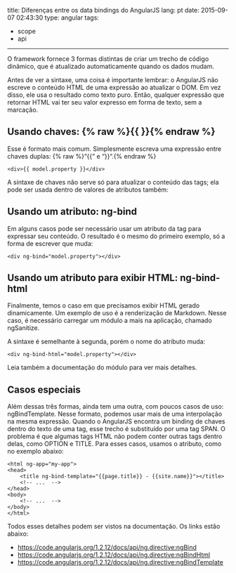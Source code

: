 title: Diferenças entre os data bindings do AngularJS
lang: pt
date: 2015-09-07 02:43:30
type: angular
tags:
- scope
- api
---

O framework fornece 3 formas distintas de criar um trecho de código dinâmico, que é atualizado automaticamente quando
os dados mudam.

<!-- more -->

Antes de ver a sintaxe, uma coisa é importante lembrar: o AngularJS não escreve o conteúdo HTML de uma expressão ao
atualizar o DOM. Em vez disso, ele usa o resultado como texto puro. Então, qualquer expressão que retornar HTML vai
ter seu valor expresso em forma de texto, sem a marcação.

## Usando chaves: {% raw %}{{ }}{% endraw %}

Esse é formato mais comum. Simplesmente escreva uma expressão entre chaves duplas: {% raw %}“{{” e “}}“.{% endraw %}

```
<div>{{ model.property }}</div>
```

A sintaxe de chaves não serve só para atualizar o conteúdo das tags; ela pode ser usada dentro de valores de atributos
também:

## Usando um atributo: ng-bind

Em alguns casos pode ser necessário usar um atributo da tag para expressar seu conteúdo. O resultado é o mesmo do
primeiro exemplo, só a forma de escrever que muda:

```
<div ng-bind="model.property"></div>
```

## Usando um atributo para exibir HTML: ng-bind-html

Finalmente, temos o caso em que precisamos exibir HTML gerado dinamicamente. Um exemplo de uso é a renderização de
Markdown. Nesse caso, é necessário carregar um módulo a mais na aplicação, chamado ngSanitize.

A sintaxe é semelhante à segunda, porém o nome do atributo muda:

```
<div ng-bind-html="model.property"></div>
```

Leia também a documentação do módulo para ver mais detalhes.

## Casos especiais

Além dessas três formas, ainda tem uma outra, com poucos casos de uso: ngBindTemplate.
Nesse formato, podemos usar mais de uma interpolação na mesma expressão. Quando o AngularJS encontra um binding de
chaves dentro do texto de uma tag, esse trecho é substituído por uma tag SPAN. O problema é que algumas tags HTML
não podem conter outras tags dentro delas, como OPTION e TITLE. Para esses casos, usamos o atributo, como no exemplo
abaixo:

```
<html ng-app="my-app">
<head>
	<title ng-bind-template="{{page.title}} - {{site.name}}"></title>
	<!-- ...  -->
</head>
<body>
	<!-- ...  -->
</body>
</html>
```

Todos esses detalhes podem ser vistos na documentação. Os links estão abaixo:

 - https://code.angularjs.org/1.2.12/docs/api/ng.directive:ngBind
 - https://code.angularjs.org/1.2.12/docs/api/ng.directive:ngBindHtml
 - https://code.angularjs.org/1.2.12/docs/api/ng.directive:ngBindTemplate
